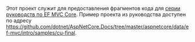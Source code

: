 Этот проект служит для предоставления фрагментов кода для [серии руководств по EF MVC Core](https://docs.microsoft.com/aspnet/core/data/ef-mvc/intro). Пример проекта из руководства доступен по адресу https://github.com/dotnet/AspNetCore.Docs/tree/master/aspnetcore/data/ef-mvc/intro/samples/cu-final.
